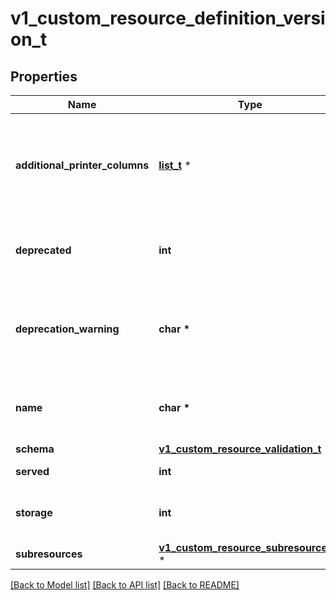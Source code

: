 # v1_custom_resource_definition_version_t

## Properties
Name | Type | Description | Notes
------------ | ------------- | ------------- | -------------
**additional_printer_columns** | [**list_t**](v1_custom_resource_column_definition.md) \* | additionalPrinterColumns specifies additional columns returned in Table output. See https://kubernetes.io/docs/reference/using-api/api-concepts/#receiving-resources-as-tables for details. If no columns are specified, a single column displaying the age of the custom resource is used. | [optional] 
**deprecated** | **int** | deprecated indicates this version of the custom resource API is deprecated. When set to true, API requests to this version receive a warning header in the server response. Defaults to false. | [optional] 
**deprecation_warning** | **char \*** | deprecationWarning overrides the default warning returned to API clients. May only be set when &#x60;deprecated&#x60; is true. The default warning indicates this version is deprecated and recommends use of the newest served version of equal or greater stability, if one exists. | [optional] 
**name** | **char \*** | name is the version name, e.g. “v1”, “v2beta1”, etc. The custom resources are served under this version at &#x60;/apis/&lt;group&gt;/&lt;version&gt;/...&#x60; if &#x60;served&#x60; is true. | 
**schema** | [**v1_custom_resource_validation_t**](v1_custom_resource_validation.md) \* |  | [optional] 
**served** | **int** | served is a flag enabling/disabling this version from being served via REST APIs | 
**storage** | **int** | storage indicates this version should be used when persisting custom resources to storage. There must be exactly one version with storage&#x3D;true. | 
**subresources** | [**v1_custom_resource_subresources_t**](v1_custom_resource_subresources.md) \* |  | [optional] 

[[Back to Model list]](../README.md#documentation-for-models) [[Back to API list]](../README.md#documentation-for-api-endpoints) [[Back to README]](../README.md)



